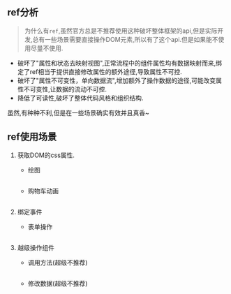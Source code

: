## ref分析
> 为什么有`ref`,虽然官方总是不推荐使用这种破坏整体框架的api,但是实际开发,总有一些场景需要直接操作DOM元素,所以有了这个api.但是如果能不使用尽量不使用.
- 破坏了"属性和状态去映射视图",正常流程中的组件属性均有数据映射而来,绑定了ref相当于提供直接修改属性的额外途径,导致属性不可控.
- 破坏了"属性不可变性，单向数据流",增加额外了操作数据的途径,可能改变属性不可变性,让数据的流动不可控.
- 降低了可读性,破坏了整体代码风格和组织结构.

虽然,有种种不利,但是在一些场景确实有效并且真香~

## ref使用场景
1. 获取DOM的css属性.
    - 绘图
    ```
    ```
    - 购物车动画
    ```
    ```

2. 绑定事件
    - 表单操作
    ```
    ```

3. 越级操作组件
    - 调用方法(超级不推荐)
    ```
    ```
    - 修改数据(超级不推荐)
    ```
    ```




